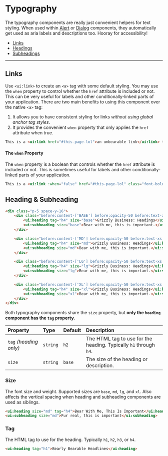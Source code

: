 # Typography
The typography components are really just convenient helpers for text styling. When used within [Alert](/docs/alerts) or [Dialog](/docs/dialogs) components, they automatically get used as aria labels and descriptions too. Hooray for accessibility!

- [Links](/docs/typography#links)
- [Headings](/docs/typography#headings)
- [Subheadings](/docs/typography#subheadings)

---

## Links

Use `<ui:link>` to create an `<a>` tag with some default styling. You may use the `when` property to control whether the `href` attribute is included or not. This can be very useful for labels and other conditionally-linked parts of your application. There are two main benefits to using this component over the native `<a>` tag:

1. It allows you to have consistent styling for links _without using global anchor tag styles_.
2. It provides the convenient `when` property that only applies the `href` attribute when true.

```html +demo title={Link}
This is a <ui:link href="#this-page-lol">an unbearable link</ui:link> to something.
```

#### The `when` Property

The `when` property is a boolean that controls whether the `href` attribute is included or not. This is sometimes useful for labels and other conditionally-linked parts of your application.

```html +demo title={Conditional Link}
This is a <ui:link :when="false" href="#this-page-lol" class="font-bold italic">an unbearable link</ui:link>... but it doesn't link since "when" is <span class="font-mono text-sm font-medium text-primary-600 dark:text-primary-400">false</span>.
```

## Heading & Subheading

```html +demo title={Heading &amp; Subheading Sizes}
<div class="p-5 space-y-16">
    <div class="before:content-['BASE'] before:opacity-50 before:text-xs before:uppercase before:block before:mb-6 before:pb-2.5 before:border-b before:border-white/10">
        <ui:heading tag="h4" size="base">Grizzly Business: Headings</ui:heading>
        <ui:subheading size="base">Bear with me, this is important.</ui:subheading>
    </div>

    <div class="before:content-['MD'] before:opacity-50 before:text-xs before:uppercase before:block before:mb-6 before:pb-2.5 before:border-b before:border-white/10">
        <ui:heading tag="h4" size="md">Grizzly Business: Headings</ui:heading>
        <ui:subheading size="md">Bear with me, this is important.</ui:subheading>
    </div>

    <div class="before:content-['LG'] before:opacity-50 before:text-xs before:uppercase before:block before:mb-6 before:pb-2.5 before:border-b before:border-white/10">
        <ui:heading tag="h4" size="lg">Grizzly Business: Headings</ui:heading>
        <ui:subheading size="lg">Bear with me, this is important.</ui:subheading>
    </div>

    <div class="before:content-['XL'] before:opacity-50 before:text-xs before:uppercase before:block before:mb-6 before:pb-2.5 before:border-b before:border-white/10">
        <ui:heading tag="h4" size="xl">Grizzly Business: Headings</ui:heading>
        <ui:subheading size="xl">Bear with me, this is important.</ui:subheading>
    </div>
</div>
```

Both typography components share the `size` property, but **only the `heading` component has the `tag` property**.

| Property | Type | Default | Description |
|:---|:---|:---|:---|
| `tag` _(heading only)_ | `string` | `h2` | The HTML tag to use for the heading. Typically `h1` through `h4`. |
| `size` | `string` | `base` | The size of the heading or description. |

### Size
The font size and weight. Supported sizes are `base`, `md`, `lg`, and `xl`. Also affects the vertical spacing when heading and subheading components are used as siblings.

```html +demo title={Bear With Me, This Is Important}
<ui:heading size="md" tag="h4">Bear With Me, This Is Important</ui:heading>
<ui:subheading size="md">Fur real, this is important</ui:subheading>
```

### Tag

The HTML tag to use for the heading. Typically `h1`, `h2`, `h3`, or `h4`.

```html +demo title={Bearly Bearable Headlines}
<ui:heading tag="h1">Bearly Bearable Headlines</ui:heading>
```
